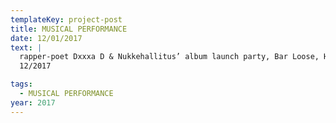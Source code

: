 ```yaml
---
templateKey: project-post
title: MUSICAL PERFORMANCE
date: 12/01/2017
text: |
  rapper-poet Dxxxa D & Nukkehallitus’ album launch party, Bar Loose, Helsinki,
  12/2017

tags:
  - MUSICAL PERFORMANCE
year: 2017
---
```

